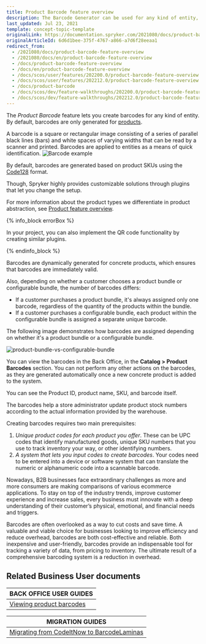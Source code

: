 ```yaml
---
title: Product Barcode feature overview
description: The Barcode Generator can be used for any kind of entity, and by default, we provide a solution for products.
last_updated: Jul 23, 2021
template: concept-topic-template
originalLink: https://documentation.spryker.com/2021080/docs/product-barcode-feature-overview
originalArticleId: 6d6d1bee-375f-4767-a866-a7d6f28eeaa1
redirect_from:
  - /2021080/docs/product-barcode-feature-overview
  - /2021080/docs/en/product-barcode-feature-overview
  - /docs/product-barcode-feature-overview
  - /docs/en/product-barcode-feature-overview
  - /docs/scos/user/features/202200.0/product-barcode-feature-overview.html
  - /docs/scos/user/features/202212.0/product-barcode-feature-overview.html
  - /docs/product-barcode
  - /docs/scos/dev/feature-walkthroughs/202200.0/product-barcode-feature-walkthrough.html
  - /docs/scos/dev/feature-walkthroughs/202212.0/product-barcode-feature-walkthrough.html
---
```


The *Product Barcode* feature lets you create barcodes for any kind of entity. By default, barcodes are only generated for [products](/docs/pbc/all/product-information-management/{{page.version}}/feature-overviews/product-feature-overview/product-feature-overview.html).

A barcode is a square or rectangular image consisting of a series of parallel black lines (bars) and white spaces of varying widths that can be read by a scanner and printed. Barcodes are applied to entities as a means of quick identification.
![Barcode example](https://spryker.s3.eu-central-1.amazonaws.com/docs/Features/Product+Management/Barcode+Generator/Barcode+Generator+Feature+Overview/barcode.png)

By default, barcodes are generated based on product SKUs using the [Code128](https://en.wikipedia.org/wiki/Code_128) format.

Though, Spryker highly provides customizable solutions through plugins that let you change the setup.

For more information about the product types we differentiate in product abstraction, see [Product feature overview](/docs/pbc/all/product-information-management/{{page.version}}/feature-overviews/product-feature-overview/product-feature-overview.html).

{% info_block errorBox %}

In your project, you can also implement the QR code functionality by creating similar plugins.

{% endinfo_block %}

Barcodes are dynamically generated for concrete products, which ensures that barcodes are immediately valid.

Also, depending on whether a customer chooses a product bundle or configurable bundle, the number of barcodes differs:
* If a customer purchases a product bundle, it's always assigned only one barcode, regardless of the quantity of the products within the bundle.
* If a customer purchases a configurable bundle, each product within the configurable bundle is assigned a separate unique barcode.

The following image demonstrates how barcodes are assigned depending on whether it's a product bundle or a configurable bundle.

![product-bundle-vs-configurable-bundle](https://spryker.s3.eu-central-1.amazonaws.com/docs/scos/user/features/product-barcode-feature-overview/product-bundle-versus-configurable-bundle.png)

You can view the barcodes in the Back Office, in the **Catalog&nbsp;<span aria-label="and then">></span> Product Barcodes** section. You can not perform any other actions on the barcodes, as they are generated automatically once a new concrete product is added to the system.

You can see the Product ID, product name, SKU, and barcode itself.

The barcodes help a store administrator update product stock numbers according to the actual information provided by the warehouse.

Creating barcodes requires two main prerequisites:

1. *Unique product codes for each product you offer*. These can be UPC codes that identify manufactured goods, unique SKU numbers that you use to track inventory your way, or other identifying numbers.
2. *A system that lets you input codes to create barcodes*. Your codes need to be entered into a device or software system that can translate the numeric or alphanumeric code into a scannable barcode.

Nowadays, B2B businesses face extraordinary challenges as more and more consumers are making comparisons of various ecommerce applications. To stay on top of the industry trends, improve customer experience and increase sales, every business must innovate with a deep understanding of their customer’s physical, emotional, and financial needs and triggers.

Barcodes are often overlooked as a way to cut costs and save time. A valuable and viable choice for businesses looking to improve efficiency and reduce overhead, barcodes are both cost-effective and reliable. Both inexpensive and user-friendly, barcodes provide an indispensable tool for tracking a variety of data, from pricing to inventory. The ultimate result of a comprehensive barcoding system is a reduction in overhead.

## Related Business User documents

|BACK OFFICE USER GUIDES|
|---|
| [Viewing product barcodes](/docs/pbc/all/product-information-management/{{page.version}}/manage-in-the-back-office/view-product-barcodes.html)  |

| MIGRATION GUIDES|
|---------|
| [Migrating from CodeItNow to BarcodeLaminas](/docs/pbc/all/product-information-management/{{page.version}}/install-and-upgrade/replace-the-codeitnow-with-the-barcodelaminas-module.html) |
